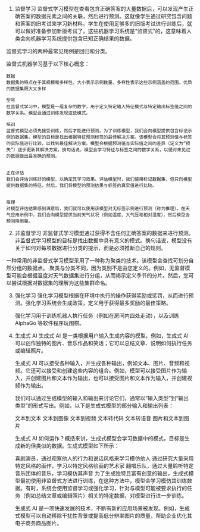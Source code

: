 1. 监督学习
    监督式学习模型在查看包含正确答案的大量数据后，可以发现产生正确答案的数据元素之间的关联，然后进行预测。这就像学生通过研究包含问题和答案的旧考试来学习新材料。学生在使用足够多的旧版考试进行训练后，就可以做好准备参加新版考试了。这些机器学习系统是“监督式”的，这意味着人类会向机器学习系统提供包含已知正确结果的数据。

监督式学习的两种最常见用例是回归和分类。

监督式机器学习基于以下核心概念：

    数据
    数据集的特点在于其规模和多样性。大小表示示例数量。多样性表示这些示例涵盖的范围。优质的数据集既大又多样
    
    型号
    在监督式学习中，模型是一组复杂的数字，用于定义特定输入特征模式与特定输出标签值之间的数学关系。模型会通过训练发现这些模式。
    
    培训
    监督式模型必须先接受训练，然后才能进行预测。为了训练模型，我们会向模型提供包含标记示例的数据集。模型的目标是找出根据特征预测标签的最佳解决方案。该模型会将其预测值与标签的实际值进行比较，以找到最佳解决方案。模型会根据预测值与实际值之间的差异（定义为“损失”）逐步更新其解决方案。换句话说，模型会学习特征与标签之间的数学关系，以便对未见过的数据做出最准确的预测。
    
    
    正在评估
    我们会评估训练好的模型，以确定其学习效果。评估模型时，我们使用标记数据集，但只向模型提供数据集的特征。然后，我们将模型的预测结果与标签的真实值进行比较。


    推理
    对模型评估结果感到满意后，我们就可以使用该模型对无标签示例进行预测（称为推理）。在天气应用示例中，我们会向模型提供当前天气状况（例如温度、大气压和相对湿度），然后模型会预测降雨量。



2. 非监督学习
    非监督式学习模型通过获得不含任何正确答案的数据来进行预测。非监督式学习模型的目标是找出数据中具有意义的模式。换句话说，模型没有关于如何对每项数据进行分类的提示，而是必须推断自己的规则。

一种常用的非监督式学习模型采用了一种称为聚类的技术。该模型会查找可划分自然分组的数据点。
    聚类与分类不同，因为类别不是由您定义的。例如，无监督模型可能会根据温度对天气数据集进行分组，从而揭示定义季节的分片。然后，您可以尝试根据对数据集的理解为这些集群命名。


3. 强化学习
    强化学习模型根据在环境中执行的操作获得奖励或惩罚，从而进行预测。强化学习系统会生成政策，定义用于获得最多奖励的最佳策略。
    
    强化学习用于训练机器人执行任务（例如在房间内四处走动），以及训练 AlphaGo 等软件程序玩围棋。

4. 生成式 AI
    生成式 AI 是一类根据用户输入生成内容的模型。例如，生成式 AI 可以创作独特的图片、音乐作品和笑话；它可以总结文章、说明如何执行任务或编辑照片。
    
    生成式 AI 可以接受各种输入，并生成各种输出，例如文本、图片、音频和视频。它还可以接受和创建这些内容的组合。例如，模型可以接受图片作为输入，并创建图片和文本作为输出，也可以接受图片和文本作为输入，并创建视频作为输出。
    
    我们可以通过生成模型的输入和输出来讨论它们，通常以“输入类型”到“输出类型”的形式写出。例如，以下是生成式模型的部分输入和输出列表：
    
    文本到文本
    文本到图像
    文本到视频
    文本转代码
    文本转语音
    图片和文本到图片

    生成式 AI 如何运作？概括来讲，生成式模型会学习数据中的模式，目标是生成新的但类似的数据。生成式模型如下所示：
    
    喜剧演员，通过观察他人的行为和说话风格来学习模仿他人
    通过研究大量采用特定风格的画作，学习以特定风格绘画的艺术家
    翻唱乐队，通过大量聆听特定音乐团体的音乐，学习模仿其声音
    为了生成独特且富有创意的输出，生成式模型最初使用非监督式方法进行训练，在这种方法中，模型会学习模仿其训练数据。有时，系统会使用监督学习或强化学习，针对与模型可能被要求执行的任务（例如总结文章或编辑照片）相关的特定数据，对模型进行进一步训练。
    
    生成式 AI 是一项快速发展的技术，不断有新的应用场景被发现。例如，生成式模型可以自动移除干扰性背景或提高低分辨率图片的质量，帮助企业优化其电子商务商品图片。